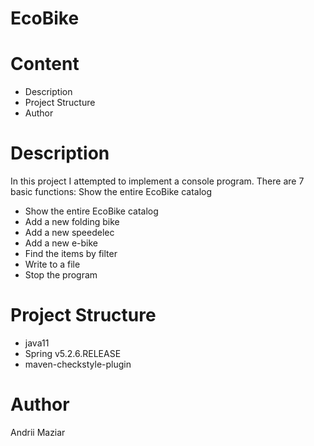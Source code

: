 # EcoBike

# Content
 * Description
 * Project Structure
 * Author

# Description
In this project I attempted to implement a console program. There are 7 basic functions: Show the entire EcoBike catalog
* Show the entire EcoBike catalog
* Add a new folding bike
* Add a new speedelec
* Add a new e-bike
* Find the items by filter
* Write to a file
* Stop the program

# Project Structure
* java11
* Spring v5.2.6.RELEASE
* maven-checkstyle-plugin
# Author
Andrii Maziar
